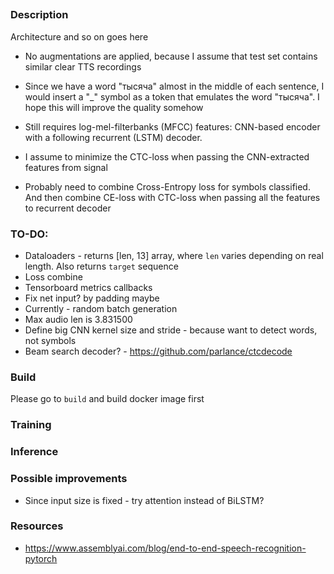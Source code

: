 ## 


### Description
Architecture and so on goes here


* No augmentations are applied, because I assume that test set contains similar clear TTS recordings

* Since we have a word "тысяча" almost in the middle of each sentence, I would insert a "_" symbol as a token that emulates the word "тысяча". I hope this will improve the quality somehow

* Still requires log-mel-filterbanks (MFCC) features: CNN-based encoder with a following recurrent (LSTM) decoder.

* I assume to minimize the CTC-loss when passing the CNN-extracted features from signal

* Probably need to combine Cross-Entropy loss for symbols classified. And then combine CE-loss with CTC-loss when passing all the features to recurrent decoder


### TO-DO:
* Dataloaders - returns [len, 13] array, where `len` varies depending on real length. Also returns `target` sequence
* Loss combine
* Tensorboard metrics callbacks
* Fix net input? by padding maybe
* Currently - random batch generation
* Max audio len is 3.831500
* Define big CNN kernel size and stride - because want to detect words, not symbols
* Beam search decoder? - https://github.com/parlance/ctcdecode


### Build
Please go to `build` and build docker image first


### Training


### Inference



### Possible improvements
* Since input size is fixed - try attention instead of BiLSTM?

### Resources
* https://www.assemblyai.com/blog/end-to-end-speech-recognition-pytorch
